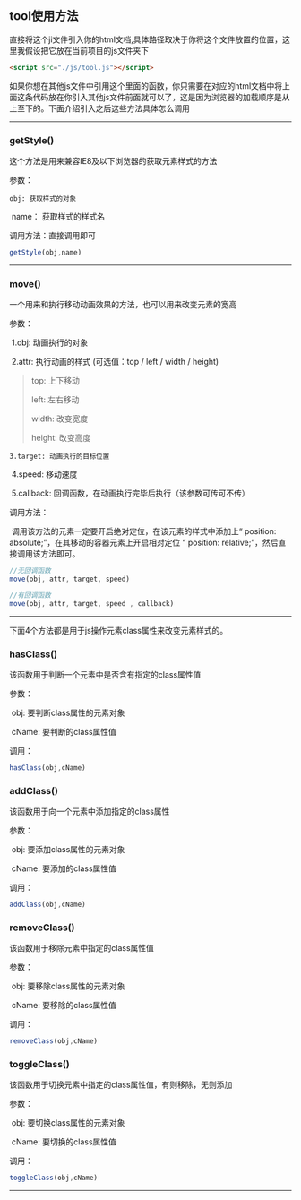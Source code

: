 ## tool使用方法

直接将这个ji文件引入你的html文档,具体路径取决于你将这个文件放置的位置，这里我假设把它放在当前项目的js文件夹下

```html
<script src="./js/tool.js"></script>
```

如果你想在其他js文件中引用这个里面的函数，你只需要在对应的html文档中将上面这条代码放在你引入其他js文件前面就可以了，这是因为浏览器的加载顺序是从上至下的。下面介绍引入之后这些方法具体怎么调用



------

### getStyle()

这个方法是用来兼容IE8及以下浏览器的获取元素样式的方法

参数：

 	obj: 获取样式的对象

​	 name： 获取样式的样式名

调用方法：直接调用即可

```javascript
getStyle(obj,name)
```

------

### move()

一个用来和执行移动动画效果的方法，也可以用来改变元素的宽高

参数：

​	 1.obj: 动画执行的对象

​	 2.attr: 执行动画的样式 (可选值：top / left / width / height)

> top: 上下移动
>
> left: 左右移动
>
> width: 改变宽度
>
> height: 改变高度
>

 	3.target: 动画执行的目标位置

​	 4.speed: 移动速度

​	5.callback: 回调函数，在动画执行完毕后执行（该参数可传可不传）

调用方法：

​	调用该方法的元素一定要开启绝对定位，在该元素的样式中添加上“ position: absolute;”，在其移动的容器元素上开启相对定位 “ position: relative;”，然后直接调用该方法即可。

```javascript
//无回调函数
move(obj, attr, target, speed)

//有回调函数
move(obj, attr, target, speed , callback)
```

------

下面4个方法都是用于js操作元素class属性来改变元素样式的。

### hasClass()

该函数用于判断一个元素中是否含有指定的class属性值

参数：

​     obj: 要判断class属性的元素对象

​     cName: 要判断的class属性值

调用：

```javascript
hasClass(obj,cName)
```



### addClass()

该函数用于向一个元素中添加指定的class属性

参数：

​     obj: 要添加class属性的元素对象

​     cName: 要添加的class属性值

调用：

```javascript
addClass(obj,cName)
```



### removeClass()

该函数用于移除元素中指定的class属性值

参数：

​     obj: 要移除class属性的元素对象

​     cName: 要移除的class属性值

调用：

```javascript
removeClass(obj,cName)
```



### toggleClass()

该函数用于切换元素中指定的class属性值，有则移除，无则添加

参数：

​     obj: 要切换class属性的元素对象

​     cName: 要切换的class属性值

调用：

```javascript
toggleClass(obj,cName)
```

------

